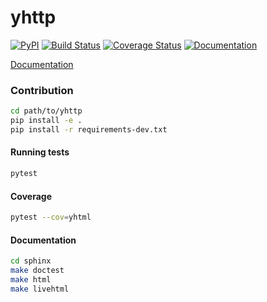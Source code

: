 # yhttp

[![PyPI](http://img.shields.io/pypi/v/yhttp.svg)](https://pypi.python.org/pypi/yhttp)
[![Build Status](https://travis-ci.org/yhttp/yhttp.svg?branch=master)](https://travis-ci.org/yhttp/yhttp)
[![Coverage Status](https://coveralls.io/repos/github/yhttp/yhttp/badge.svg?branch=master)](https://coveralls.io/github/yhttp/yhttp?branch=master)
[![Documentation](https://img.shields.io/badge/Documentation-almost%20done!-blue)](http://yhttp.dobisel.com)


[Documentation](http://yhttp.dobisel.com)

### Contribution

```bash
cd path/to/yhttp
pip install -e .
pip install -r requirements-dev.txt
```

#### Running tests

```bash
pytest
```

#### Coverage

```bash
pytest --cov=yhtml
```

#### Documentation

```bash
cd sphinx
make doctest
make html
make livehtml
```


